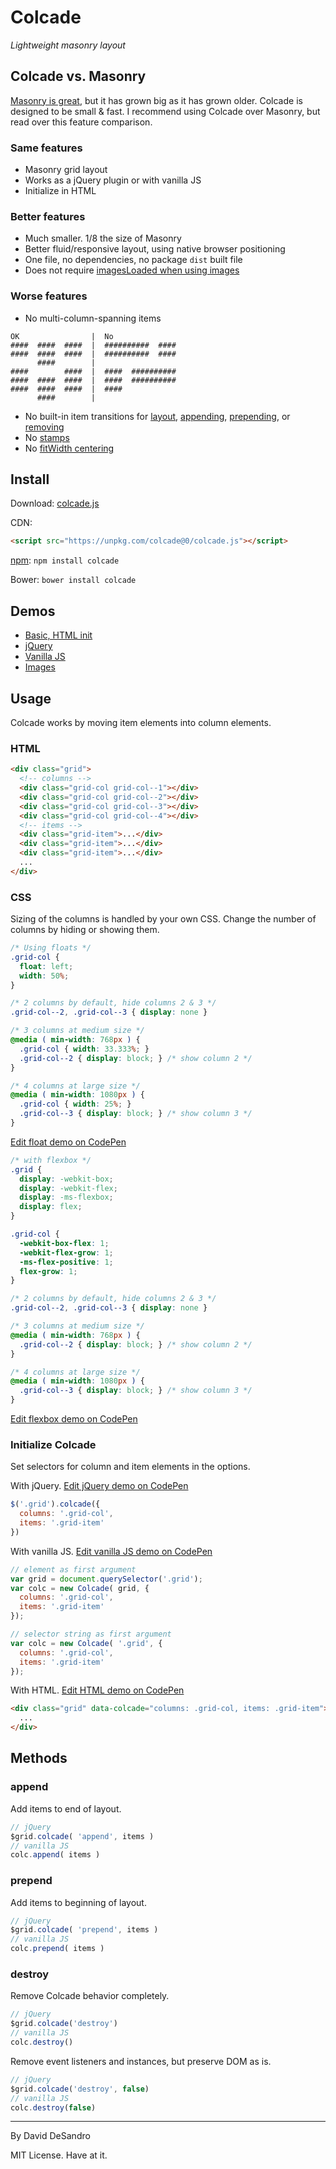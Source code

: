 # Colcade

_Lightweight masonry layout_

## Colcade vs. Masonry

[Masonry is great](http://masonry.desandro.com), but it has grown big as it has grown older. Colcade is designed to be small & fast. I recommend using Colcade over Masonry, but read over this feature comparison.

### Same features

+ Masonry grid layout
+ Works as a jQuery plugin or with vanilla JS
+ Initialize in HTML

### Better features

+ Much smaller. 1/8 the size of Masonry
+ Better fluid/responsive layout, using native browser positioning
+ One file, no dependencies, no package `dist` built file
+ Does not require [imagesLoaded when using images](http://masonry.desandro.com/layout.html#imagesloaded)

### Worse features

+ No multi-column-spanning items

```
OK                |  No
####  ####  ####  |  ##########  ####
####  ####  ####  |  ##########  ####
      ####        |
####        ####  |  ####  ##########
####  ####  ####  |  ####  ##########
####  ####  ####  |  ####
      ####        |
```

+ No built-in item transitions for [layout](http://masonry.desandro.com/methods.html#layout-masonry), [appending](http://masonry.desandro.com/methods.html#appended), [prepending](http://masonry.desandro.com/methods.html#prepended), or [removing](http://masonry.desandro.com/methods.html#remove)
+ No [stamps](http://masonry.desandro.com/options.html#stamp)
+ No [fitWidth centering](http://masonry.desandro.com/options.html#fitwidth)

## Install

Download: [colcade.js](https://unpkg.com/colcade@0/colcade.js)

CDN:

``` html
<script src="https://unpkg.com/colcade@0/colcade.js"></script>
```

[npm](https://www.npmjs.com/package/colcade): `npm install colcade`

Bower: `bower install colcade`

## Demos

+ [Basic, HTML init](http://codepen.io/desandro/pen/EKMdxg)
+ [jQuery](http://codepen.io/desandro/pen/vGPVOR)
+ [Vanilla JS](http://codepen.io/desandro/pen/EKMdjN)
+ [Images](http://codepen.io/desandro/pen/pyYxvz)

## Usage

Colcade works by moving item elements into column elements.

### HTML

``` html
<div class="grid">
  <!-- columns -->
  <div class="grid-col grid-col--1"></div>
  <div class="grid-col grid-col--2"></div>
  <div class="grid-col grid-col--3"></div>
  <div class="grid-col grid-col--4"></div>
  <!-- items -->
  <div class="grid-item">...</div>
  <div class="grid-item">...</div>
  <div class="grid-item">...</div>
  ...
</div>
```

### CSS

Sizing of the columns is handled by your own CSS. Change the number of columns by hiding or showing them.

``` css
/* Using floats */
.grid-col {
  float: left;
  width: 50%;
}

/* 2 columns by default, hide columns 2 & 3 */
.grid-col--2, .grid-col--3 { display: none }

/* 3 columns at medium size */
@media ( min-width: 768px ) {
  .grid-col { width: 33.333%; }
  .grid-col--2 { display: block; } /* show column 2 */
}

/* 4 columns at large size */
@media ( min-width: 1080px ) {
  .grid-col { width: 25%; }
  .grid-col--3 { display: block; } /* show column 3 */
}
```

[Edit float demo on CodePen](http://codepen.io/desandro/pen/EKMdxg)

``` css
/* with flexbox */
.grid {
  display: -webkit-box;
  display: -webkit-flex;
  display: -ms-flexbox;
  display: flex;
}

.grid-col {
  -webkit-box-flex: 1;
  -webkit-flex-grow: 1;
  -ms-flex-positive: 1;
  flex-grow: 1;
}

/* 2 columns by default, hide columns 2 & 3 */
.grid-col--2, .grid-col--3 { display: none }

/* 3 columns at medium size */
@media ( min-width: 768px ) {
  .grid-col--2 { display: block; } /* show column 2 */
}

/* 4 columns at large size */
@media ( min-width: 1080px ) {
  .grid-col--3 { display: block; } /* show column 3 */
}
```

[Edit flexbox demo on CodePen](http://codepen.io/desandro/pen/RadeWy)

### Initialize Colcade

Set selectors for column and item elements in the options.

With jQuery. [Edit jQuery demo on CodePen](http://codepen.io/desandro/pen/vGPVOR)

``` js
$('.grid').colcade({
  columns: '.grid-col',
  items: '.grid-item'
})
```

With vanilla JS. [Edit vanilla JS demo on CodePen](http://codepen.io/desandro/pen/EKMdjN)

``` js
// element as first argument
var grid = document.querySelector('.grid');
var colc = new Colcade( grid, {
  columns: '.grid-col',
  items: '.grid-item'
});

// selector string as first argument
var colc = new Colcade( '.grid', {
  columns: '.grid-col',
  items: '.grid-item'
});
```

With HTML. [Edit HTML demo on CodePen](http://codepen.io/desandro/pen/EKMdxg)

``` html
<div class="grid" data-colcade="columns: .grid-col, items: .grid-item">
  ...
</div>
```

## Methods

### append

Add items to end of layout.

``` js
// jQuery
$grid.colcade( 'append', items )
// vanilla JS
colc.append( items )
```

### prepend

Add items to beginning of layout.

``` js
// jQuery
$grid.colcade( 'prepend', items )
// vanilla JS
colc.prepend( items )
```

### destroy

Remove Colcade behavior completely.

``` js
// jQuery
$grid.colcade('destroy')
// vanilla JS
colc.destroy()
```

Remove event listeners and instances, but preserve DOM as is.

``` js
// jQuery
$grid.colcade('destroy', false)
// vanilla JS
colc.destroy(false)
```

---

By David DeSandro

MIT License. Have at it.
